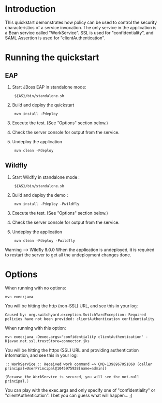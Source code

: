 Introduction
============
This quickstart demonstrates how policy can be used to control the security characteristics of a
service invocation.  The only service in the application is a Bean service called "WorkService".
SSL is used for "confidentiality", and SAML Assertion is used for "clientAuthentication".


Running the quickstart
======================

EAP
----------
1. Start JBoss EAP in standalone mode:

        ${AS}/bin/standalone.sh

2. Build and deploy the quickstart

        mvn install -Pdeploy

3. Execute the test. (See "Options" section below.)

4. Check the server console for output from the service.

5. Undeploy the application

        mvn clean -Pdeploy



Wildfly
----------


1. Start Wildfly in standalone mode :

        ${AS}/bin/standalone.sh

2. Build and deploy the demo :

        mvn install -Pdeploy -Pwildfly

3. Execute the test. (See "Options" section below.)

4. Check the server console for output from the service.

5. Undeploy the application

        mvn clean -Pdeploy -Pwildfly

Warning --> Wildfly 8.0.0 When the application is undeployed, it is required to restart the server to get all the undeployment changes done.



Options
=======

When running with no options:

    mvn exec:java

You will be hitting the http (non-SSL) URL, and see this in your log:

    Caused by: org.switchyard.exception.SwitchYardException: Required policies have not been provided: clientAuthentication confidentiality

When running with this option:

    mvn exec:java -Dexec.args="confidentiality clientAuthentication" -Djavax.net.ssl.trustStore=connector.jks

You will be hitting the https (SSL) URL and providing authentication information, and see this in your log:

    :: WorkService :: Received work command => CMD-1398967051060 (caller principal=UserPrincipal@1045975928[name=admin])

    (Because the WorkService is secured, you will see the not-null principal.)

You can play with the exec.args and only specify one of "confidentiality" or "clientAuthentication". I bet you can guess what will happen... ;)
